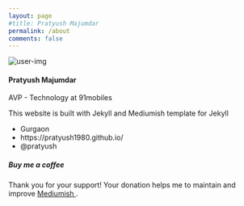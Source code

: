 ```yaml
---
layout: page
#title: Pratyush Majumdar
permalink: /about
comments: false
---
```


<div class="row justify-content-between">
   <div class="col-md-4 pr-5">
      <section class="left-section">
         <div class="img-box">
            <img src="user.jpeg" alt="user-img">
            <a class="upload-img-btn"><i class="far fa-smile-beam"></i></a>
         </div>
         <div class="u-details mt-3">
            <h4 class="m-0 name">Pratyush Majumdar</h4>
            <p>AVP - Technology at 91mobiles</p>
            <p class="about-p">
               This website is built with Jekyll and Mediumish template for Jekyll
            </p>
            <div class="p-details">
               <ul>
                  <li><i class="fas fa-map-marker-alt"></i> <span>Gurgaon</span></li>
                  <li><i class="fas fa-link"></i> <span>https://pratyush1980.github.io/</span></li>
                  <li><i class="fab fa-twitter"></i> <span>@pratyush</span></li>
               </ul>
            </div>
         </div>
      </section>
   </div>
   <div class="col-md-8">
      <div class="sticky-top sticky-top-80">
         <h5>Buy me a coffee</h5>
         <p>Thank you for your support! Your donation helps me to maintain and improve <a target="_blank" href="https://github.com/wowthemesnet/mediumish-theme-jekyll">Mediumish <i class="fab fa-github"></i></a>.</p>
      </div>
   </div>
</div>